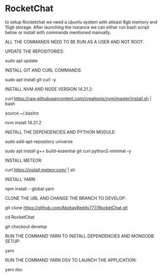 # RocketChat
to setup Rocketchat we need a ubuntu system with atleast 8gb memory and 15gb storage.
After launching the instance we can either run bash script below or install with commands mentioned manually.


ALL THE COMMANDS NEED TO BE RUN AS A USER AND NOT ROOT.

UPDATE THE REPOSITORIES:

sudo apt update

INSTALL GIT AND CURL COMMANDS:

sudo apt install git curl -y

INSTALL NVM AND NODE VERSION 14.21.2:

curl https://raw.githubusercontent.com/creationix/nvm/master/install.sh | bash 

source ~/.bashrc

nvm install 14.21.2

INSTALL THE DEPENDENCIES AND PYTHON MODULE:

sudo add-apt-repository universe

sudo apt install g++ build-essential git curl python2-minimal -y

INSTALL METEOR:

curl https://install.meteor.com/ | sh

INSTALL YARN:

npm install --global yarn

CLONE THE URL AND CHANGE THE BRANCH TO DEVELOP:

git clone https://github.com/AkshayReddy777/RocketChat.git

cd RocketChat

git checkout develop

RUN THE COMMAND YARN TO INSTALL DEPENDENCIES AND MONGODB SETUP:

yarn

RUN THE COMMAND YARN DSV TO LAUNCH THE APPLICATION:

yarn dsv
